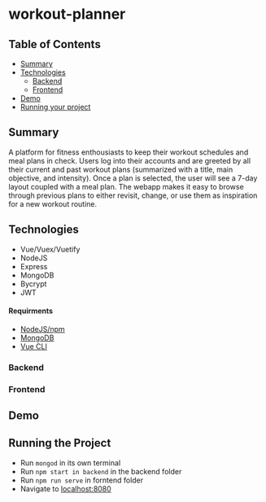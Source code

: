 # workout-planner

## Table of Contents

* [Summary](#summary)
* [Technologies](#technologies)                                                                  
	* [Backend](#backend)                                                                        
	* [Frontend](#frontend)                                                                      
* [Demo](#demo)                                                                                  
* [Running your project](#running-the-project)

## Summary

A platform for fitness enthousiasts to keep their workout schedules and meal plans in check. Users log into their accounts and are greeted by all their current and past workout plans (summarized with a title, main objective, and intensity). Once a plan is selected, the user will see a 7-day layout coupled with a meal plan. The webapp makes it easy to browse through previous plans to either revisit, change, or use them as inspiration for a new workout routine.

## Technologies

* Vue/Vuex/Vuetify
* NodeJS
* Express
* MongoDB
* Bycrypt
* JWT

#### Requirments
* [NodeJS/npm](https://nodejs.org/en/)
* [MongoDB](https://www.mongodb.com/)
* [Vue CLI](https://cli.vuejs.org/)

### Backend

### Frontend

## Demo

## Running the Project

* Run `mongod` in its own terminal
* Run `npm start in backend` in the backend folder
* Run `npm run serve` in forntend folder
* Navigate to [localhost:8080](http://localhost:8080)
